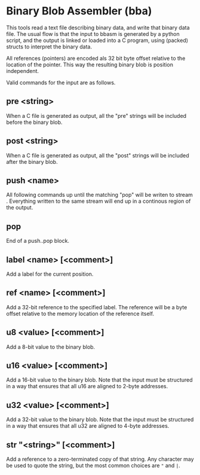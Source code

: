 Binary Blob Assembler (bba)
===========================

This tools read a text file describing binary data, and write that binary data
file. The usual flow is that the input to bbasm is generated by a python
script, and the output is linked or loaded into a C program, using (packed)
structs to interpret the binary data.

All references (pointers) are encoded als 32 bit byte offset relative to the
location of the pointer. This way the resulting binary blob is position
independent.

Valid commands for the input are as follows.

pre \<string\>
--------------

When a C file is generated as output, all the "pre" strings will be included
before the binary blob.

post \<string\>
---------------

When a C file is generated as output, all the "post" strings will be included
after the binary blob.

push \<name\>
-------------

All following commands up until the matching "pop" will be writen to stream
<name>. Everything written to the same stream will end up in a continous
region of the output.

pop
---

End of a push..pop block.

label \<name\> \[\<comment\>\]
------------------------------

Add a label for the current position.

ref \<name\> \[\<comment\>\]
----------------------------

Add a 32-bit reference to the specified label. The reference will be a byte
offset relative to the memory location of the reference itself.

u8 \<value\> \[\<comment\>\]
----------------------------

Add a 8-bit value to the binary blob.

u16 \<value\> \[\<comment\>\]
-----------------------------

Add a 16-bit value to the binary blob. Note that the input must be structured
in a way that ensures that all u16 are aligned to 2-byte addresses.

u32 \<value\> \[\<comment\>\]
-----------------------------

Add a 32-bit value to the binary blob. Note that the input must be structured
in a way that ensures that all u32 are aligned to 4-byte addresses.

str "\<string\>" \[\<comment\>\]
--------------------------------

Add a reference to a zero-terminated copy of that string. Any character may be
used to quote the string, but the most common choices are `"` and `|`.
